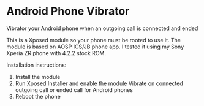 Android Phone Vibrator
===================================

Vibrator your Android phone when an outgoing call is connected and ended

This is a Xposed module so your phone must be rooted to use it. The module is based on AOSP ICS/JB phone app. I tested it using my Sony Xperia ZR phone with 4.2.2 stock ROM.

Installation instructions:
1. Install the module
2. Run Xposed Installer and enable the module Vibrate on connected outgoing call or ended call for Android phones
3. Reboot the phone

